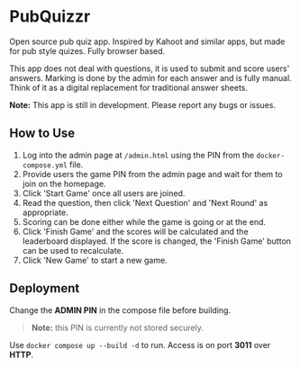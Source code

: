 # PubQuizzr
Open source pub quiz app. Inspired by Kahoot and similar apps, but made for pub style quizes. Fully browser based.

This app does not deal with questions, it is used to submit and score users' answers. Marking is done by the admin for each answer and is fully manual. Think of it as a digital replacement for traditional answer sheets.

__Note:__ This app is still in development. Please report any bugs or issues.

## How to Use
1. Log into the admin page at ``/admin.html`` using the PIN from the ``docker-compose.yml`` file.
2. Provide users the game PIN from the admin page and wait for them to join on the homepage.
3. Click 'Start Game' once all users are joined.
4. Read the question, then click 'Next Question' and 'Next Round' as appropriate.
5. Scoring can be done either while the game is going or at the end.
6. Click 'Finish Game' and the scores will be calculated and the leaderboard displayed. If the score is changed, the 'Finish Game' button can be used to recalculate.
7. Click 'New Game' to start a new game.

## Deployment
Change the __ADMIN PIN__ in the compose file before building. 
> __Note:__ this PIN is currently not stored securely.

Use ``docker compose up --build -d`` to run. Access is on port __3011__ over __HTTP__.
